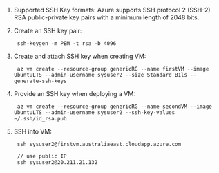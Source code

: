 1. Supported SSH Key formats:
    Azure supports SSH protocol 2 (SSH-2) RSA public-private key pairs with a minimum length of 2048 bits.

2. Create an SSH key pair:

        ssh-keygen -m PEM -t rsa -b 4096

3. Create and attach SSH key when creating VM:

        az vm create --resource-group genericRG --name firstVM --image UbuntuLTS --admin-username sysuser2 --size Standard_B1ls --generate-ssh-keys

4. Provide an SSH key when deploying a VM:

        az vm create --resource-group genericRG --name secondVM --image UbuntuLTS --admin-username sysuser2 --ssh-key-values ~/.ssh/id_rsa.pub

5. SSH into VM:

        ssh sysuser2@firstvm.australiaeast.cloudapp.azure.com

        // use public IP
        ssh sysuser2@20.211.21.132